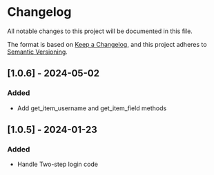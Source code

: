 # Changelog

All notable changes to this project will be documented in this file.

The format is based on [Keep a Changelog](https://keepachangelog.com/en/1.0.0/),
and this project adheres to [Semantic Versioning](https://semver.org/spec/v2.0.0.html).

## [1.0.6] - 2024-05-02

### Added

 - Add get_item_username and get_item_field methods


## [1.0.5] - 2024-01-23

### Added

 - Handle Two-step login code
